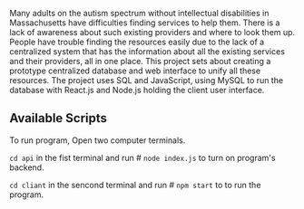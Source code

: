 Many adults on the autism spectrum without intellectual disabilities in Massachusetts have difficulties finding services to help them. 
There is a lack of awareness about such existing providers and where to look them up. People have trouble finding the resources easily due to the lack of a centralized system that has the information about all the existing services and their providers, all in one place. 
This project sets about creating a prototype centralized database and web interface to unify all these resources. The project uses SQL and JavaScript, using MySQL to run the database with React.js and Node.js holding the client user interface.

## Available Scripts

To run program, Open two computer terminals.

`cd api` in the fist terminal and run # `node index.js` to turn on program's backend.


`cd cliant` in the sencond terminal and run # `npm start` to to run the program.

